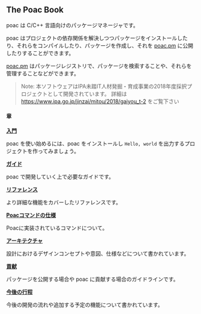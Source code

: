 ## The Poac Book

poac は C/C++ 言語向けのパッケージマネージャです。

poac はプロジェクトの依存関係を解決しつつパッケージをインストールしたり、それらをコンパイルしたり、パッケージを作成し、それを [poac.pm](https://poac.io) に公開したりすることができます。

[poac.pm](https://poac.io) はパッケージレジストリで、パッケージを検索することや、それらを管理することなどができます。

> Note: 本ソフトウェアはIPA未踏IT人材発掘・育成事業の2018年度採択プロジェクトとして開発されています。
詳細は https://www.ipa.go.jp/jinzai/mitou/2018/gaiyou_t-2 をご覧下さい


#### 章
**[入門](getting-started/README.md)**

poac を使い始めるには、poac をインストールし `Hello, world` を出力するプロジェクトを作ってみましょう。


**[ガイド](guide/README.md)**

poac で開発していく上で必要なガイドです。


**[リファレンス](reference/README.md)**

より詳細な機能をカバーしたリファレンスです。

**[Poacコマンドの仕様](poac-commands/README.md)**

Poacに実装されているコマンドについて。


**[アーキテクチャ](architecture/README.md)**

設計におけるデザインコンセプトや意図、仕様などについて書かれています。


**[貢献](contribution/README.md)**

パッケージを公開する場合や poac に貢献する場合のガイドラインです。


**[今後の行程](roadmap/README.md)**

今後の開発の流れや追加する予定の機能について書かれています。
